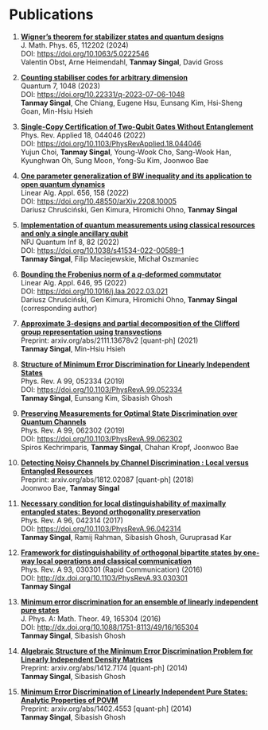 # Publications

1. **[Wigner’s theorem for stabilizer states and quantum designs](https://doi.org/10.22331/q-2023-07-06-1048)**  
   J. Math. Phys. 65, 112202 (2024)  
   DOI: https://doi.org/10.1063/5.0222546  
   Valentin Obst, Arne Heimendahl, **Tanmay Singal**, David Gross  

2. **[Counting stabiliser codes for arbitrary dimension](https://doi.org/10.22331/q-2023-07-06-1048)**  
   Quantum 7, 1048 (2023)  
   DOI: https://doi.org/10.22331/q-2023-07-06-1048  
   **Tanmay Singal**, Che Chiang, Eugene Hsu, Eunsang Kim, Hsi-Sheng Goan, Min-Hsiu Hsieh  

3. **[Single-Copy Certification of Two-Qubit Gates Without Entanglement](https://doi.org/10.1103/PhysRevApplied.18.044046)**  
   Phys. Rev. Applied 18, 044046 (2022)  
   DOI: https://doi.org/10.1103/PhysRevApplied.18.044046  
   Yujun Choi, **Tanmay Singal**, Young-Wook Cho, Sang-Wook Han, Kyunghwan Oh, Sung Moon, Yong-Su Kim, Joonwoo Bae  

4. **[One parameter generalization of BW inequality and its application to open quantum dynamics](https://doi.org/10.48550/arXiv.2208.10005)**  
   Linear Alg. Appl. 656, 158 (2022)  
   DOI: https://doi.org/10.48550/arXiv.2208.10005  
   Dariusz Chruściński, Gen Kimura, Hiromichi Ohno, **Tanmay Singal**  

5. **[Implementation of quantum measurements using classical resources and only a single ancillary qubit](https://doi.org/10.1038/s41534-022-00589-1)**  
   NPJ Quantum Inf 8, 82 (2022)  
   DOI: https://doi.org/10.1038/s41534-022-00589-1  
   **Tanmay Singal**, Filip Maciejewskie, Michał Oszmaniec  

6. **[Bounding the Frobenius norm of a $q$-deformed commutator](https://doi.org/10.1016/j.laa.2022.03.021)**  
   Linear Alg. Appl. 646, 95 (2022)  
   DOI: https://doi.org/10.1016/j.laa.2022.03.021  
   Dariusz Chruściński, Gen Kimura, Hiromichi Ohno, **Tanmay Singal** (corresponding author)  

7. **[Approximate 3-designs and partial decomposition of the Clifford group representation using transvections](https://doi.org/10.48550/arXiv.2111.13678)**  
   Preprint: arxiv.org/abs/2111.13678v2 [quant-ph] (2021)  
   **Tanmay Singal**, Min-Hsiu Hsieh  

8. **[Structure of Minimum Error Discrimination for Linearly Independent States](https://doi.org/10.1103/PhysRevA.99.052334)**  
   Phys. Rev. A 99, 052334 (2019)  
   DOI: https://doi.org/10.1103/PhysRevA.99.052334  
   **Tanmay Singal**, Eunsang Kim, Sibasish Ghosh  

9. **[Preserving Measurements for Optimal State Discrimination over Quantum Channels](https://doi.org/10.1103/PhysRevA.99.062302)**  
   Phys. Rev. A 99, 062302 (2019)  
   DOI: https://doi.org/10.1103/PhysRevA.99.062302  
   Spiros Kechrimparis, **Tanmay Singal**, Chahan Kropf, Joonwoo Bae  

10. **[Detecting Noisy Channels by Channel Discrimination : Local versus Entangled Resources](https://arxiv.org/abs/1812.02087)**  
    Preprint: arxiv.org/abs/1812.02087 [quant-ph] (2018)  
    Joonwoo Bae, **Tanmay Singal**  

11. **[Necessary condition for local distinguishability of maximally entangled states: Beyond orthogonality preservation](https://doi.org/10.1103/PhysRevA.96.042314)**  
    Phys. Rev. A 96, 042314 (2017)  
    DOI: https://doi.org/10.1103/PhysRevA.96.042314  
    **Tanmay Singal**, Ramij Rahman, Sibasish Ghosh, Guruprasad Kar  

12. **[Framework for distinguishability of orthogonal bipartite states by one-way local operations and classical communication](http://dx.doi.org/10.1103/PhysRevA.93.030301)**  
    Phys. Rev. A 93, 030301 (Rapid Communication) (2016)  
    DOI: http://dx.doi.org/10.1103/PhysRevA.93.030301  
    **Tanmay Singal**  

13. **[Minimum error discrimination for an ensemble of linearly independent pure states](http://dx.doi.org/10.1088/1751-8113/49/16/165304)**  
    J. Phys. A: Math. Theor. 49, 165304 (2016)  
    DOI: http://dx.doi.org/10.1088/1751-8113/49/16/165304  
    **Tanmay Singal**, Sibasish Ghosh  

14. **[Algebraic Structure of the Minimum Error Discrimination Problem for Linearly Independent Density Matrices](https://doi.org/10.48550/arXiv.1412.7174)**  
    Preprint: arxiv.org/abs/1412.7174 [quant-ph] (2014)  
    **Tanmay Singal**, Sibasish Ghosh  

15. **[Minimum Error Discrimination of Linearly Independent Pure States: Analytic Properties of POVM](https://doi.org/10.48550/arXiv.1402.4553)**  
    Preprint: arxiv.org/abs/1402.4553 [quant-ph] (2014)  
    **Tanmay Singal**, Sibasish Ghosh  
